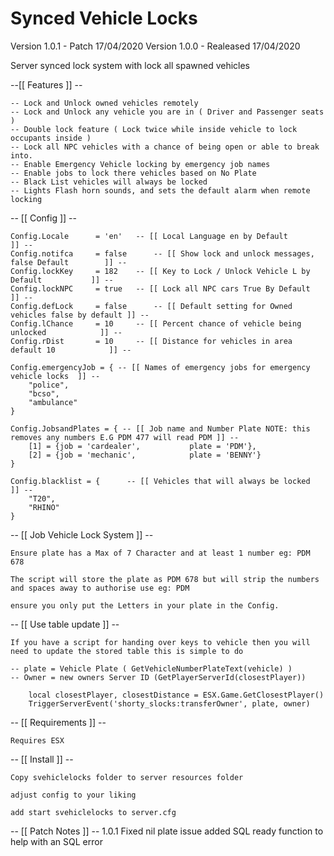 # Synced Vehicle Locks

Version 1.0.1 - Patch 17/04/2020
Version 1.0.0 - Realeased 17/04/2020

Server synced lock system with lock all spawned vehicles

--[[ Features ]] --

	-- Lock and Unlock owned vehicles remotely
	-- Lock and Unlock any vehicle you are in ( Driver and Passenger seats )
	-- Double lock feature ( Lock twice while inside vehicle to lock occupants inside )
	-- Lock all NPC vehicles with a chance of being open or able to break into.
	-- Enable Emergency Vehicle locking by emergency job names
	-- Enable jobs to lock there vehicles based on No Plate
	-- Black List vehicles will always be locked
	-- Lights Flash horn sounds, and sets the default alarm when remote locking


-- [[ Config ]] --

	Config.Locale 	   = 'en' 	-- [[ Local Language en by Default 			  ]] --
	Config.notifca     = false    	-- [[ Show lock and unlock messages, false Default        ]] --
	Config.lockKey 	   = 182 	-- [[ Key to Lock / Unlock Vehicle L by Default           ]] --
	Config.lockNPC     = true 	-- [[ Lock all NPC cars True By Default 		  ]] --
	Config.defLock     = false    	-- [[ Default setting for Owned vehicles false by default ]] --
	Config.lChance	   = 10 	-- [[ Percent chance of vehicle being unlocked 	          ]] --
	Config.rDist 	   = 10	  	-- [[ Distance for vehicles in area default 10 	     	  ]] --

	Config.emergencyJob = {	-- [[ Names of emergency jobs for emergency vehicle locks  ]] --
		"police",
		"bcso",
		"ambulance"
	}

	Config.JobsandPlates = { -- [[ Job name and Number Plate NOTE: this removes any numbers E.G PDM 477 will read PDM ]] --
		[1] = {job = 'cardealer',           plate = 'PDM'},
		[2] = {job = 'mechanic',            plate = 'BENNY'}
	}

	Config.blacklist = {	  -- [[ Vehicles that will always be locked 		  ]] --
		"T20",
		"RHINO"
	}
    
-- [[ Job Vehicle Lock System ]] --
	
	Ensure plate has a Max of 7 Character and at least 1 number eg: PDM 678

	The script will store the plate as PDM 678 but will strip the numbers and spaces away to authorise use eg: PDM

	ensure you only put the Letters in your plate in the Config.    

-- [[ Use table update ]] -- 

	If you have a script for handing over keys to vehicle then you will need to update the stored table this is simple to do

	-- plate = Vehicle Plate ( GetVehicleNumberPlateText(vehicle) )
	-- Owner = new owners Server ID (GetPlayerServerId(closestPlayer))
		
		local closestPlayer, closestDistance = ESX.Game.GetClosestPlayer()
		TriggerServerEvent('shorty_slocks:transferOwner', plate, owner)

-- [[ Requirements ]] --

	Requires ESX

-- [[ Install ]] --

	Copy svehiclelocks folder to server resources folder

	adjust config to your liking 

	add	start svehiclelocks to server.cfg

-- [[ Patch Notes ]] --
	1.0.1
	Fixed nil plate issue
	added SQL ready function to help with an SQL error
